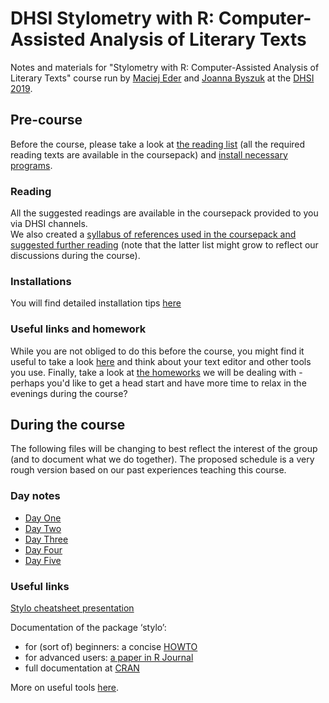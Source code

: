 # DHSI Stylometry with R: Computer-Assisted Analysis of Literary Texts
Notes and materials for "Stylometry with R: Computer-Assisted Analysis of Literary Texts" course run by [Maciej Eder](http://maciejeder.org/) and [Joanna Byszuk](https://joannaby.github.io/) at the [DHSI 2019](http://www.dhsi.org).  

## Pre-course
Before the course, please take a look at [the reading list](https://github.com/JoannaBy/DHSI2019-Stylometry/blob/master/before_the_course/reading.md) (all the required reading texts are available in the coursepack) and [install necessary programs](https://github.com/JoannaBy/DHSI2019-Stylometry/blob/master/before_the_course/installations.md).

### Reading  
All the suggested readings are available in the coursepack provided to you via DHSI channels.  
We also created a [syllabus of references used in the coursepack and suggested further reading](https://github.com/JoannaBy/DHSI2019-Stylometry/blob/master/reading.md) (note that the latter list might grow to reflect our discussions during the course).
  
### Installations
You will find detailed installation tips [here](https://github.com/JoannaBy/DHSI2019-Stylometry/blob/master/installations.md)

### Useful links and homework
While you are not obliged to do this before the course, you might find it useful to take a look [here](https://github.com/JoannaBy/DHSI2019-Stylometry/blob/master/before_the_course/useful_tools.md) and think about your text editor and other tools you use. Finally, take a look at [the homeworks](https://github.com/JoannaBy/DHSI2019-Stylometry/blob/master/before_the_course/homeworks.md) we will be dealing with - perhaps you'd like to get a head start and have more time to relax in the evenings during the course?

## During the course
The following files will be changing to best reflect the interest of the group (and to document what we do together). The proposed schedule is a very rough version based on our past experiences teaching this course.
### Day notes
* [Day One](https://github.com/JoannaBy/DHSI2019-Stylometry/blob/master/daily_notes/10th_June.md)
* [Day Two](https://github.com/JoannaBy/DHSI2019-Stylometry/blob/master/daily_notes/11th_June.md)
* [Day Three](https://github.com/JoannaBy/DHSI2019-Stylometry/blob/master/daily_notes/12th_June.md)
* [Day Four](https://github.com/JoannaBy/DHSI2019-Stylometry/blob/master/daily_notes/13th_June.md)
* [Day Five](https://github.com/JoannaBy/DHSI2019-Stylometry/blob/master/daily_notes/14th_June.md)

### Useful links
[Stylo cheatsheet presentation](https://github.com/JoannaBy/stylo_nutshell)
  
Documentation of the package ‘stylo’:
* for (sort of) beginners: a concise [HOWTO](https://sites.google.com/site/computationalstylistics/stylo/stylo_howto.pdf)
* for advanced users: [a paper in R Journal](https://journal.r-project.org/archive/2016/RJ-2016-007/RJ-2016-007.pdf)
* full documentation at [CRAN](https://cran.r-project.org/web/packages/stylo/stylo.pdf)  
  
More on useful tools [here](https://github.com/JoannaBy/DHSI2019-Stylometry/blob/master/useful_tools.md).
